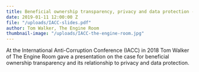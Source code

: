 ```yaml
---
title: Beneficial ownership transparency, privacy and data protection - IACC
date: 2019-01-11 12:00:00 Z
file: "/uploads/IACC-slides.pdf"
author: Tom Walker, The Engine Room
thumbnail-image: "/uploads/IACC-the-engine-room.jpg"
---
```


At the  International Anti-Corruption Conference (IACC) in 2018 Tom Walker of The Engine Room gave a presentation on the case for beneficial ownership transparency and its relationship to privacy and data protection.